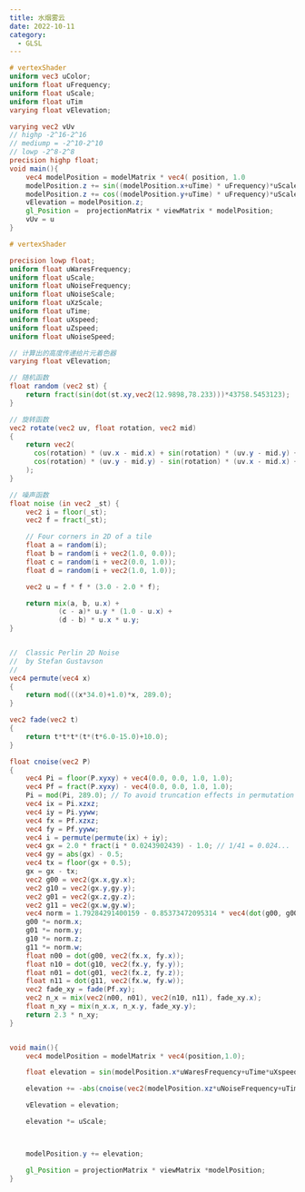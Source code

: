 ```yaml
---
title: 水烟雾云
date: 2022-10-11
category:
  - GLSL
---
```


```glsl
# vertexShader
uniform vec3 uColor;
uniform float uFrequency;
uniform float uScale;
uniform float uTim
varying float vElevation;

varying vec2 vUv
// highp -2^16-2^16
// mediump = -2^10-2^10
// lowp -2^8-2^8
precision highp float;
void main(){
    vec4 modelPosition = modelMatrix * vec4( position, 1.0 
    modelPosition.z += sin((modelPosition.x+uTime) * uFrequency)*uScale ;
    modelPosition.z += cos((modelPosition.y+uTime) * uFrequency)*uScale
    vElevation = modelPosition.z;
    gl_Position =  projectionMatrix * viewMatrix * modelPosition;
    vUv = u
}


```

<div ref="float" class="fog_dom"></div>

```glsl
# vertexShader

precision lowp float;
uniform float uWaresFrequency;
uniform float uScale;
uniform float uNoiseFrequency;
uniform float uNoiseScale;
uniform float uXzScale;
uniform float uTime;
uniform float uXspeed;
uniform float uZspeed;
uniform float uNoiseSpeed;

// 计算出的高度传递给片元着色器
varying float vElevation;

// 随机函数
float random (vec2 st) {
    return fract(sin(dot(st.xy,vec2(12.9898,78.233)))*43758.5453123);
}

// 旋转函数
vec2 rotate(vec2 uv, float rotation, vec2 mid)
{
    return vec2(
      cos(rotation) * (uv.x - mid.x) + sin(rotation) * (uv.y - mid.y) + mid.x,
      cos(rotation) * (uv.y - mid.y) - sin(rotation) * (uv.x - mid.x) + mid.y
    );
}

// 噪声函数
float noise (in vec2 _st) {
    vec2 i = floor(_st);
    vec2 f = fract(_st);

    // Four corners in 2D of a tile
    float a = random(i);
    float b = random(i + vec2(1.0, 0.0));
    float c = random(i + vec2(0.0, 1.0));
    float d = random(i + vec2(1.0, 1.0));

    vec2 u = f * f * (3.0 - 2.0 * f);

    return mix(a, b, u.x) +
            (c - a)* u.y * (1.0 - u.x) +
            (d - b) * u.x * u.y;
}


//	Classic Perlin 2D Noise
//	by Stefan Gustavson
//
vec4 permute(vec4 x)
{
    return mod(((x*34.0)+1.0)*x, 289.0);
}

vec2 fade(vec2 t)
{
    return t*t*t*(t*(t*6.0-15.0)+10.0);
}

float cnoise(vec2 P)
{
    vec4 Pi = floor(P.xyxy) + vec4(0.0, 0.0, 1.0, 1.0);
    vec4 Pf = fract(P.xyxy) - vec4(0.0, 0.0, 1.0, 1.0);
    Pi = mod(Pi, 289.0); // To avoid truncation effects in permutation
    vec4 ix = Pi.xzxz;
    vec4 iy = Pi.yyww;
    vec4 fx = Pf.xzxz;
    vec4 fy = Pf.yyww;
    vec4 i = permute(permute(ix) + iy);
    vec4 gx = 2.0 * fract(i * 0.0243902439) - 1.0; // 1/41 = 0.024...
    vec4 gy = abs(gx) - 0.5;
    vec4 tx = floor(gx + 0.5);
    gx = gx - tx;
    vec2 g00 = vec2(gx.x,gy.x);
    vec2 g10 = vec2(gx.y,gy.y);
    vec2 g01 = vec2(gx.z,gy.z);
    vec2 g11 = vec2(gx.w,gy.w);
    vec4 norm = 1.79284291400159 - 0.85373472095314 * vec4(dot(g00, g00), dot(g01, g01), dot(g10, g10), dot(g11, g11));
    g00 *= norm.x;
    g01 *= norm.y;
    g10 *= norm.z;
    g11 *= norm.w;
    float n00 = dot(g00, vec2(fx.x, fy.x));
    float n10 = dot(g10, vec2(fx.y, fy.y));
    float n01 = dot(g01, vec2(fx.z, fy.z));
    float n11 = dot(g11, vec2(fx.w, fy.w));
    vec2 fade_xy = fade(Pf.xy);
    vec2 n_x = mix(vec2(n00, n01), vec2(n10, n11), fade_xy.x);
    float n_xy = mix(n_x.x, n_x.y, fade_xy.y);
    return 2.3 * n_xy;
}


void main(){
    vec4 modelPosition = modelMatrix * vec4(position,1.0);

    float elevation = sin(modelPosition.x*uWaresFrequency+uTime*uXspeed)*sin(modelPosition.z*uWaresFrequency*uXzScale+uTime*uZspeed);

    elevation += -abs(cnoise(vec2(modelPosition.xz*uNoiseFrequency+uTime*uNoiseSpeed))) *uNoiseScale;

    vElevation = elevation;

    elevation *= uScale;



    modelPosition.y += elevation;

    gl_Position = projectionMatrix * viewMatrix *modelPosition;
}
```

<div ref="fog" class="fog_dom"></div>

<script setup>
import {ref,onMounted} from 'vue'
import * as THREE from "three";
import { OrbitControls } from "three/examples/jsm/controls/OrbitControls";
import * as dat from "dat.gui";

const fog = ref()

const vertexShader = `
precision lowp float;
uniform float uWaresFrequency;
uniform float uScale;
uniform float uNoiseFrequency;
uniform float uNoiseScale;
uniform float uXzScale;
uniform float uTime;
uniform float uXspeed;
uniform float uZspeed;
uniform float uNoiseSpeed;

// 计算出的高度传递给片元着色器
varying float vElevation;

// 随机函数
float random (vec2 st) {
    return fract(sin(dot(st.xy,vec2(12.9898,78.233)))*43758.5453123);
}

// 旋转函数
vec2 rotate(vec2 uv, float rotation, vec2 mid)
{
    return vec2(
      cos(rotation) * (uv.x - mid.x) + sin(rotation) * (uv.y - mid.y) + mid.x,
      cos(rotation) * (uv.y - mid.y) - sin(rotation) * (uv.x - mid.x) + mid.y
    );
}

// 噪声函数
float noise (in vec2 _st) {
    vec2 i = floor(_st);
    vec2 f = fract(_st);

    // Four corners in 2D of a tile
    float a = random(i);
    float b = random(i + vec2(1.0, 0.0));
    float c = random(i + vec2(0.0, 1.0));
    float d = random(i + vec2(1.0, 1.0));

    vec2 u = f * f * (3.0 - 2.0 * f);

    return mix(a, b, u.x) +
            (c - a)* u.y * (1.0 - u.x) +
            (d - b) * u.x * u.y;
}


//	Classic Perlin 2D Noise 
//	by Stefan Gustavson
//
vec4 permute(vec4 x)
{
    return mod(((x*34.0)+1.0)*x, 289.0);
}

vec2 fade(vec2 t)
{
    return t*t*t*(t*(t*6.0-15.0)+10.0);
}

float cnoise(vec2 P)
{
    vec4 Pi = floor(P.xyxy) + vec4(0.0, 0.0, 1.0, 1.0);
    vec4 Pf = fract(P.xyxy) - vec4(0.0, 0.0, 1.0, 1.0);
    Pi = mod(Pi, 289.0); // To avoid truncation effects in permutation
    vec4 ix = Pi.xzxz;
    vec4 iy = Pi.yyww;
    vec4 fx = Pf.xzxz;
    vec4 fy = Pf.yyww;
    vec4 i = permute(permute(ix) + iy);
    vec4 gx = 2.0 * fract(i * 0.0243902439) - 1.0; // 1/41 = 0.024...
    vec4 gy = abs(gx) - 0.5;
    vec4 tx = floor(gx + 0.5);
    gx = gx - tx;
    vec2 g00 = vec2(gx.x,gy.x);
    vec2 g10 = vec2(gx.y,gy.y);
    vec2 g01 = vec2(gx.z,gy.z);
    vec2 g11 = vec2(gx.w,gy.w);
    vec4 norm = 1.79284291400159 - 0.85373472095314 * vec4(dot(g00, g00), dot(g01, g01), dot(g10, g10), dot(g11, g11));
    g00 *= norm.x;
    g01 *= norm.y;
    g10 *= norm.z;
    g11 *= norm.w;
    float n00 = dot(g00, vec2(fx.x, fy.x));
    float n10 = dot(g10, vec2(fx.y, fy.y));
    float n01 = dot(g01, vec2(fx.z, fy.z));
    float n11 = dot(g11, vec2(fx.w, fy.w));
    vec2 fade_xy = fade(Pf.xy);
    vec2 n_x = mix(vec2(n00, n01), vec2(n10, n11), fade_xy.x);
    float n_xy = mix(n_x.x, n_x.y, fade_xy.y);
    return 2.3 * n_xy;
}


void main(){
    vec4 modelPosition = modelMatrix * vec4(position,1.0);

    float elevation = sin(modelPosition.x*uWaresFrequency+uTime*uXspeed)*sin(modelPosition.z*uWaresFrequency*uXzScale+uTime*uZspeed);

    elevation += -abs(cnoise(vec2(modelPosition.xz*uNoiseFrequency+uTime*uNoiseSpeed))) *uNoiseScale;
    
    vElevation = elevation;
    
    elevation *= uScale;

    

    modelPosition.y += elevation;

    gl_Position = projectionMatrix * viewMatrix *modelPosition;
}

`

const fragmentShader = `
precision lowp float;

uniform vec3 uHighColor;
uniform vec3 uLowColor;
varying float vElevation;
uniform float uOpacity;

void main(){
    float a = (vElevation+1.0)/2.0;
    vec3 color = mix(uLowColor,uHighColor,a);
    gl_FragColor = vec4(color,uOpacity);
}
`

const initFog = () => {
    //创建gui对象
    const gui = new dat.GUI();

    // 初始化场景
    const scene = new THREE.Scene();

    // 创建透视相机
    const camera = new THREE.PerspectiveCamera(
      90,
      2,
      0.1,
      1000
    );
    camera.position.set(0, 0, 2);
    scene.add(camera);
    const params = {
        uWaresFrequency: 14,
        uScale: 0.03,
        uXzScale: 1.5,
        uNoiseFrequency: 10,
        uNoiseScale: 1.5,
        uLowColor: "#ff0000",
        uHighColor: "#ffff00",
        uXspeed: 1,
        uZspeed: 1,
        uNoiseSpeed: 1,
        uOpacity: 1,
    };

    const shaderMaterial = new THREE.ShaderMaterial({
      vertexShader: vertexShader,
      fragmentShader: fragmentShader,
      side: THREE.DoubleSide,
      uniforms: {
        uWaresFrequency: {
          value: params.uWaresFrequency,
        },
        uScale: {
          value: params.uScale,
        },
        uNoiseFrequency: {
          value: params.uNoiseFrequency,
        },
        uNoiseScale: {
          value: params.uNoiseScale,
        },
        uXzScale: {
          value: params.uXzScale,
        },
        uTime: {
          value: params.uTime,
        },
        uLowColor: {
          value: new THREE.Color(params.uLowColor),
        },
        uHighColor: {
          value: new THREE.Color(params.uHighColor),
        },
        uXspeed: {
          value: params.uXspeed,
        },
        uZspeed: {
          value: params.uZspeed,
        },
        uNoiseSpeed: {
          value: params.uNoiseSpeed,
        },
        uOpacity: {
          value: params.uOpacity,
        },
      },
      transparent: true,
    });

    gui
      .add(params, "uWaresFrequency")
      .min(1)
      .max(100)
      .step(0.1)
      .onChange((value) => {
        shaderMaterial.uniforms.uWaresFrequency.value = value;
      });

    gui
      .add(params, "uScale")
      .min(0)
      .max(0.2)
      .step(0.001)
      .onChange((value) => {
        shaderMaterial.uniforms.uScale.value = value;
      });

    gui
      .add(params, "uNoiseFrequency")
      .min(1)
      .max(100)
      .step(0.1)
      .onChange((value) => {
        shaderMaterial.uniforms.uNoiseFrequency.value = value;
      });

    gui
      .add(params, "uNoiseScale")
      .min(0)
      .max(5)
      .step(0.001)
      .onChange((value) => {
        shaderMaterial.uniforms.uNoiseScale.value = value;
      });

    gui
      .add(params, "uXzScale")
      .min(0)
      .max(5)
      .step(0.1)
      .onChange((value) => {
        shaderMaterial.uniforms.uXzScale.value = value;
      });

    gui.addColor(params, "uLowColor").onFinishChange((value) => {
      shaderMaterial.uniforms.uLowColor.value = new THREE.Color(value);
    });
    gui.addColor(params, "uHighColor").onFinishChange((value) => {
      shaderMaterial.uniforms.uHighColor.value = new THREE.Color(value);
    });

    gui
      .add(params, "uXspeed")
      .min(0)
      .max(5)
      .step(0.001)
      .onChange((value) => {
        shaderMaterial.uniforms.uXspeed.value = value;
      });

    gui
      .add(params, "uZspeed")
      .min(0)
      .max(5)
      .step(0.001)
      .onChange((value) => {
        shaderMaterial.uniforms.uZspeed.value = value;
      });

    gui
      .add(params, "uNoiseSpeed")
      .min(0)
      .max(5)
      .step(0.001)
      .onChange((value) => {
        shaderMaterial.uniforms.uNoiseSpeed.value = value;
      });

    gui
      .add(params, "uOpacity")
      .min(0)
      .max(1)
      .step(0.01)
      .onChange((value) => {
        shaderMaterial.uniforms.uOpacity.value = value;
      });

    const plane = new THREE.Mesh(
      new THREE.PlaneBufferGeometry(1, 1, 1024, 1024),
      shaderMaterial
    );
    plane.rotation.x = -Math.PI / 2;

    scene.add(plane);

    // 初始化渲染器
    const renderer = new THREE.WebGLRenderer();

    // 设置渲染尺寸大小
    renderer.setSize(fog.value.offsetWidth,fog.value.offsetWidth/2);

    if(!__VUEPRESS_SSR__) {
        window.addEventListener("resize", () => {
            //   更新渲染器
            renderer.setSize(fog.value.offsetWidth,fog.value.offsetWidth/2);
            //   设置渲染器的像素比例
            renderer.setPixelRatio(window.devicePixelRatio);
        });
    }
    fog.value.appendChild(renderer.domElement);
    fog.value.appendChild(gui.domElement)
    gui.domElement.style.position = 'absolute';
    gui.domElement.style.top="0px";
    gui.domElement.style.right="0px";

    // 初始化控制器
    const controls = new OrbitControls(camera, renderer.domElement);
    // 设置控制器阻尼
    controls.enableDamping = true;

    const clock = new THREE.Clock();
    function animate(t) {
      const elapsedTime = clock.getElapsedTime();
      shaderMaterial.uniforms.uTime.value = elapsedTime;
      requestAnimationFrame(animate);
      // 使用渲染器渲染相机看这个场景的内容渲染出来
      renderer.render(scene, camera);
    }

    animate();



}

const float = ref()

const initFloat = () => {
  const gui = new dat.GUI();

  // console.log(THREE);
  // 初始化场景
  const scene = new THREE.Scene();

  // 创建透视相机
  const camera = new THREE.PerspectiveCamera(
    90,
    2,
    0.1,
    1000
  );
  // 设置相机位置
  // object3d具有position，属性是1个3维的向量
  camera.position.set(0, 0, 2);
  scene.add(camera);

  const textureLoader = new THREE.TextureLoader();
  const texture = textureLoader.load("/assets/textures/ca.jpeg");
  const params = {
    uFrequency: 10,
    uScale: 0.1,
  };


  // 创建着色器材质;
  const shaderMaterial = new THREE.ShaderMaterial({
    vertexShader: `
      uniform vec3 uColor;
      uniform float uFrequency;
      uniform float uScale;
      uniform float uTime;

      varying float vElevation;
      varying vec2 vUv;

      // highp -2^16-2^16
      // mediump = -2^10-2^10
      // lowp -2^8-2^8
      precision highp float;
      void main(){
          vec4 modelPosition = modelMatrix * vec4( position, 1.0 );

          modelPosition.z += sin((modelPosition.x+uTime) * uFrequency)*uScale ;
          modelPosition.z += cos((modelPosition.y+uTime) * uFrequency)*uScale ;

          vElevation = modelPosition.z;
          gl_Position =  projectionMatrix * viewMatrix * modelPosition;
          vUv = uv;

      }

    `,
    fragmentShader: `
      uniform vec3 uColor;
      varying float vElevation;
      precision highp float;
      varying vec2 vUv;

      uniform sampler2D uTexture;
      void main(){
          float alpha = (vElevation+0.1)+0.8;
          vec4 textureColor = texture2D(uTexture,vUv);
          textureColor.rgb*=alpha;
          gl_FragColor = textureColor;
      }

    `,
    uniforms: {
      uColor: {
        value: new THREE.Color("purple"),
      },
      // 波浪的频率
      uFrequency: {
        value: params.uFrequency,
      },
      // 波浪的幅度
      uScale: {
        value: params.uScale,
      },
      // 动画时间
      uTime: {
        value: 0,
      },
      uTexture: {
        value: texture,
      },
    },
    side: THREE.DoubleSide,
    transparent: true,
  });

  gui
    .add(params, "uFrequency")
    .min(0)
    .max(50)
    .step(0.1)
    .onChange((value) => {
      shaderMaterial.uniforms.uFrequency.value = value;
    });
  gui
    .add(params, "uScale")
    .min(0)
    .max(1)
    .step(0.01)
    .onChange((value) => {
      shaderMaterial.uniforms.uScale.value = value;
    });
  const floor = new THREE.Mesh(
    new THREE.PlaneBufferGeometry(1, 1, 64, 64),
    shaderMaterial
  );

  scene.add(floor);

  const renderer = new THREE.WebGLRenderer();

  renderer.setSize(float.value.offsetWidth, float.value.offsetWidth/2);

  float.value.appendChild(renderer.domElement)
  float.value.appendChild(gui.domElement)
  gui.domElement.style.position = 'absolute';
  gui.domElement.style.top="0px";
  gui.domElement.style.right="0px";


  if(!__VUEPRESS_SSR__) {
    window.addEventListener("resize", () => {
    //   更新渲染器
    renderer.setSize(float.value.offsetWidth, float.value.offsetWidth/2);

    //   设置渲染器的像素比例
    renderer.setPixelRatio(window.devicePixelRatio);
  });
  }

  const controls = new OrbitControls(camera, renderer.domElement);
  // 设置控制器阻尼
  controls.enableDamping = true;

  const clock = new THREE.Clock();
  function animate(t) {
    const elapsedTime = clock.getElapsedTime();
    shaderMaterial.uniforms.uTime.value = elapsedTime;
    //   console.log(elapsedTime);
    requestAnimationFrame(animate);
    // 使用渲染器渲染相机看这个场景的内容渲染出来
    renderer.render(scene, camera);
  }

  animate();

}

onMounted(()=>{
    initFog()
    initFloat()
})

</script>

<style scoped>

    .fog_dom {
        position:relative;
    }
</style>
